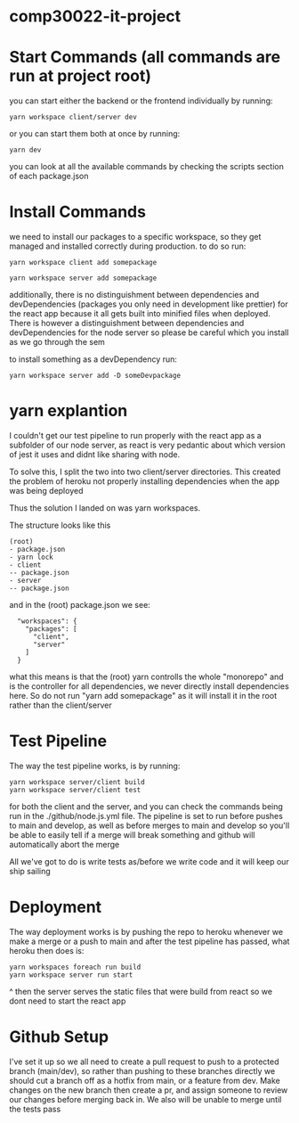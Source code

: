 # comp30022-it-project

# Start Commands (all commands are run at project root)

you can start either the backend or the frontend individually by running:

```
yarn workspace client/server dev
```

or you can start them both at once by running:

```
yarn dev
```

you can look at all the available commands by checking the scripts section of each package.json

# Install Commands

we need to install our packages to a specific workspace, so they get managed and installed correctly during production. to do so run:

```
yarn workspace client add somepackage
```

```
yarn workspace server add somepackage
```

additionally, there is no distinguishment between dependencies and devDependencies (packages you only need in development like prettier) for the react app because it
all gets built into minified files when deployed. There is however a distinguishment between dependencies and devDependencies for the node server so please be careful
which you install as we go through the sem

to install something as a devDependency run:

```
yarn workspace server add -D someDevpackage
```

# yarn explantion

I couldn't get our test pipeline to run properly with the react app as a subfolder of our node server, as react is very pedantic about which version of jest it uses and didnt like
sharing with node.

To solve this, I split the two into two client/server directories. This created the problem of heroku not properly installing dependencies when the app was being deployed

Thus the solution I landed on was yarn workspaces.

The structure looks like this

```
(root)
- package.json
- yarn lock
- client
-- package.json
- server
-- package.json
```

and in the (root) package.json we see:

```
  "workspaces": {
    "packages": [
      "client",
      "server"
    ]
  }
```

what this means is that the (root) yarn controlls the whole "monorepo" and is the controller for all dependencies, we never directly install dependencies here.
So do not run "yarn add somepackage" as it will install it in the root rather than the client/server

# Test Pipeline

The way the test pipeline works, is by running:

```
yarn workspace server/client build
yarn workspace server/client test
```

for both the client and the server, and you can check the commands being run in the ./github/node.js.yml file.
The pipeline is set to run before pushes to main and develop, as well as before merges to main and develop so you'll be able to easily tell if a merge will break something
and github will automatically abort the merge

All we've got to do is write tests as/before we write code and it will keep our ship sailing

# Deployment

The way deployment works is by pushing the repo to heroku whenever we make a merge or a push to main and after the test pipeline has passed, what heroku then does is:

```
yarn workspaces foreach run build
yarn workspace server run start
```

^ then the server serves the static files that were build from react so we dont need to start the react app

# Github Setup

I've set it up so we all need to create a pull request to push to a protected branch (main/dev), so rather than pushing to these branches directly we should cut a branch off
as a hotfix from main, or a feature from dev. Make changes on the new branch then create a pr, and assign someone to review our changes before merging back in. We also will be
unable to merge until the tests pass
